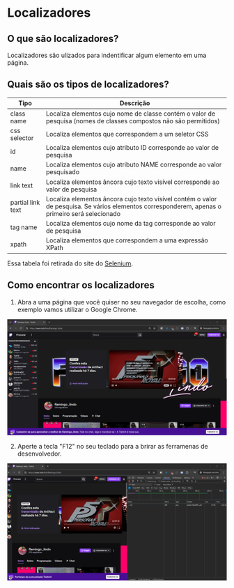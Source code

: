 # Localizadores

## O que são localizadores?

Localizadores são ulizados para indentificar algum elemento em uma página.

## Quais são os tipos de localizadores?

| Tipo | Descrição |
|------|-----------|
|class name|Localiza elementos cujo nome de classe contém o valor de pesquisa (nomes de classes compostos não são permitidos)|
|css selector|Localiza elementos que correspondem a um seletor CSS|
|id|Localiza elementos cujo atributo ID corresponde ao valor de pesquisa|
|name|Localiza elementos cujo atributo NAME corresponde ao valor pesquisado|
|link text|Localiza elementos âncora cujo texto visível corresponde ao valor de pesquisa|
|partial link text|Localiza elementos âncora cujo texto visível contém o valor de pesquisa. Se vários elementos corresponderem, apenas o primeiro será selecionado|
|tag name|Localiza elementos cujo nome da tag corresponde ao valor de pesquisa|
|xpath|Localiza elementos que correspondem a uma expressão XPath|

Essa tabela foi retirada do site do [Selenium][0].

[0]:https://www.selenium.dev/documentation/webdriver/elements/locators/

## Como encontrar os localizadores

1. Abra a uma página que você quiser no seu navegador de escolha, como exemplo vamos utilizar o Google Chrome.

![Página](https://github.com/FlamingoLindo/Basico-Selenium-Appium-RobotFramework/blob/main/Images/Selenium/Selenium-Aula3-1.png)

2. Aperte a tecla "F12" no seu teclado para a brirar as ferramenas de desenvolvedor.

![DevTools](./Images/Selenium/Selenium-Aula3-2.png)